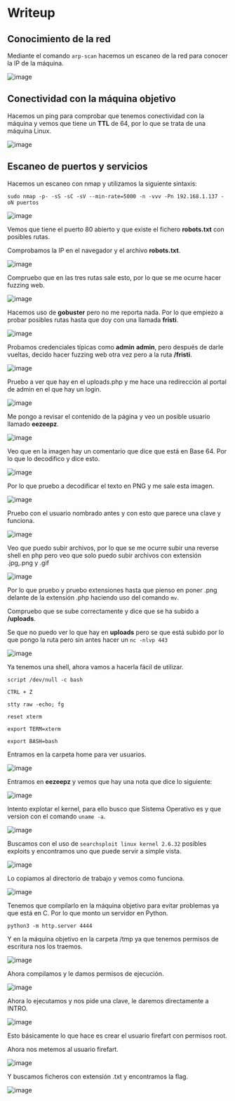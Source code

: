 # Writeup

## Conocimiento de la red

Mediante el comando `arp-scan` hacemos un escaneo de la red para conocer la IP de la máquina.

![image](https://github.com/Alv-fh/VulnHub_machines_writeups/assets/109484163/e8fa4348-9c34-49ef-b72c-222270aa546f)


## Conectividad con la máquina objetivo

Hacemos un ping para comprobar que tenemos conectividad con la máquina y vemos que tiene un **TTL** de 64, por lo que se trata de una máquina Linux.

![image](https://github.com/Alv-fh/VulnHub_machines_writeups/assets/109484163/5df92dd9-f7db-4ecd-b2c2-0ec97d9590d3)

## Escaneo de puertos y servicios

Hacemos un escaneo con nmap y utilizamos la siguiente sintaxis:

`sudo nmap -p- -sS -sC -sV --min-rate=5000 -n -vvv -Pn 192.168.1.137 -oN puertos`

![image](https://github.com/Alv-fh/VulnHub_machines_writeups/assets/109484163/37e5edae-571a-46aa-bdc9-5d6edbd2b0af)

Vemos que tiene el puerto 80 abierto y que existe el fichero **robots.txt** con posibles rutas.

Comprobamos la IP en el navegador y el archivo **robots.txt**.

![image](https://github.com/Alv-fh/VulnHub_machines_writeups/assets/109484163/0fd01645-ef64-4981-888f-9e2db52219a7)

Compruebo que en las tres rutas sale esto, por lo que se me ocurre hacer fuzzing web.

![image](https://github.com/Alv-fh/VulnHub_machines_writeups/assets/109484163/1239d99a-adfa-45f1-88bb-90a4feb4d34e)

Hacemos uso de **gobuster** pero no me reporta nada. Por lo que empiezo a probar posibles rutas hasta que doy con una llamada **fristi**.

![image](https://github.com/Alv-fh/VulnHub_machines_writeups/assets/109484163/ebac3e97-3d11-46ee-a398-4b423b102201)

Probamos credenciales típicas como **admin** **admin**, pero después de darle vueltas, decido hacer fuzzing web otra vez pero a la ruta **/fristi**.

![image](https://github.com/Alv-fh/VulnHub_machines_writeups/assets/109484163/d0975690-da6b-4046-a896-cedc59f2f660)

Pruebo a ver que hay en el uploads.php y me hace una redirección al portal de admin en el que hay un login.

![image](https://github.com/Alv-fh/VulnHub_machines_writeups/assets/109484163/86335577-3326-4a4b-a943-2854440374f6)

Me pongo a revisar el contenido de la página y veo un posible usuario llamado **eezeepz**.

![image](https://github.com/Alv-fh/VulnHub_machines_writeups/assets/109484163/5b9b0d15-0492-498b-9b64-596bd67dc701)

Veo que en la imagen hay un comentario que dice que está en Base 64. Por lo que lo decodifico y dice esto.

![image](https://github.com/Alv-fh/VulnHub_machines_writeups/assets/109484163/0a21fe2a-1afd-4ae9-8fd4-12538c5ec7e2)

Por lo que pruebo a decodificar el texto en PNG y me sale esta imagen.

![image](https://github.com/Alv-fh/VulnHub_machines_writeups/assets/109484163/7993f881-b0df-4235-b33d-c9956969d8a7)

Pruebo con el usuario nombrado antes y con esto que parece una clave y funciona.

![image](https://github.com/Alv-fh/VulnHub_machines_writeups/assets/109484163/7f327683-b9c6-4cfd-bf3b-f499e24853b7)

Veo que puedo subir archivos, por lo que se me ocurre subir una reverse shell en php pero veo que solo puedo subir archivos con extensión .jpg,.png y .gif

![image](https://github.com/Alv-fh/VulnHub_machines_writeups/assets/109484163/76dd492d-9c50-4cd1-aa04-2313906334b0)

Por lo que pruebo y pruebo extensiones hasta que pienso en poner .png delante de la extensión .php haciendo uso del comando `mv`.

Compruebo que se sube correctamente y dice que se ha subido a **/uploads**.

Se que no puedo ver lo que hay en **uploads** pero se que está subido por lo que pongo la ruta pero sin antes hacer un `nc -nlvp 443`

![image](https://github.com/Alv-fh/VulnHub_machines_writeups/assets/109484163/c085a55a-fc15-4e01-9cb0-5a907ec13f17)

Ya tenemos una shell, ahora vamos a hacerla fácil de utilizar.

`script /dev/null -c bash`

`CTRL + Z`

`stty raw -echo; fg`

`reset xterm`

`export TERM=xterm`

`export BASH=bash`

Entramos en la carpeta home para ver usuarios.

![image](https://github.com/Alv-fh/VulnHub_machines_writeups/assets/109484163/7124ef95-f8d6-464d-b03a-c081d3acc94b)

Entramos en **eezeepz** y vemos que hay una nota que dice lo siguiente:

![image](https://github.com/Alv-fh/VulnHub_machines_writeups/assets/109484163/ce580a10-7bcb-417b-b55e-9089e94c09d7)

Intento explotar el kernel, para ello busco que Sistema Operativo es y que version con el comando `uname -a`.

![image](https://github.com/Alv-fh/VulnHub_machines_writeups/assets/109484163/3e73ba69-57c8-4a12-8901-88baf4b76aaf)

Buscamos con el uso de `searchsploit linux kernel 2.6.32` posibles exploits y encontramos uno que puede servir a simple vista.

![image](https://github.com/Alv-fh/VulnHub_machines_writeups/assets/109484163/03db14f3-6c44-49ca-add8-202368210168)

Lo copiamos al directorio de trabajo y vemos como funciona.

![image](https://github.com/Alv-fh/VulnHub_machines_writeups/assets/109484163/e9fb7111-a481-4092-890f-77eee9e3a11d)

Tenemos que compilarlo en la máquina objetivo para evitar problemas ya que está en C. Por lo que monto un servidor en Python.

`python3 -m http.server 4444`

Y en la máquina objetivo en la carpeta /tmp ya que tenemos permisos de escritura nos los traemos.

![image](https://github.com/Alv-fh/VulnHub_machines_writeups/assets/109484163/80742f0c-0c6e-4f79-b67b-80f806623660)

Ahora compilamos y le damos permisos de ejecución.

![image](https://github.com/Alv-fh/VulnHub_machines_writeups/assets/109484163/cd2a5aef-27fe-4e72-abfc-e68caa8fa8f9)

Ahora lo ejecutamos y nos pide una clave, le daremos directamente a INTRO.

![image](https://github.com/Alv-fh/VulnHub_machines_writeups/assets/109484163/c51b16ea-c19c-4934-a564-7bb4fb1a566b)

Esto básicamente lo que hace es crear el usuario firefart con permisos root.

Ahora nos metemos al usuario firefart.

![image](https://github.com/Alv-fh/VulnHub_machines_writeups/assets/109484163/95493040-aea1-4cba-991e-e9ac916e5bb2)

Y buscamos ficheros con extensión .txt y encontramos la flag.

![image](https://github.com/Alv-fh/VulnHub_machines_writeups/assets/109484163/2f99800a-dc50-4f8e-88a8-c225f600a98d)





